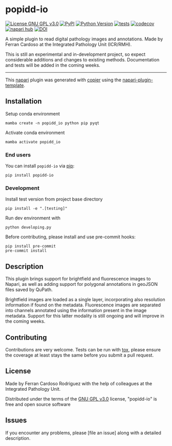 # popidd-io

[![License GNU GPL v3.0](https://img.shields.io/pypi/l/popidd-io.svg?color=green)](https://github.com/IntegratedPathologyUnit-ICR/popidd-io/raw/main/LICENSE)
[![PyPI](https://img.shields.io/pypi/v/popidd-io.svg?color=green)](https://pypi.org/project/popidd-io)
[![Python Version](https://img.shields.io/pypi/pyversions/popidd-io.svg?color=green)](https://python.org)
[![tests](https://github.com/IntegratedPathologyUnit-ICR/popidd-io/workflows/tests/badge.svg)](https://github.com/IntegratedPathologyUnit-ICR/popidd-io/actions)
[![codecov](https://codecov.io/gh/IntegratedPathologyUnit-ICR/popidd-io/branch/main/graph/badge.svg)](https://codecov.io/gh/IntegratedPathologyUnit-ICR/popidd-io)
[![napari hub](https://img.shields.io/endpoint?url=https://api.napari-hub.org/shields/popidd-io)](https://napari-hub.org/plugins/popidd-io)
[![DOI](https://zenodo.org/badge/DOI/10.5281/zenodo.14185575.svg)](https://doi.org/10.5281/zenodo.14185575)



A simple plugin to read digital pathology images and annotations.
Made by Ferran Cardoso at the Integrated Pathology Unit (ICR/RMH).

This is still an experimental and in-development project,
so expect considerable additions and changes to existing methods.
Documentation and tests will be added in the coming weeks.

----------------------------------

This [napari] plugin was generated with [copier] using the [napari-plugin-template].

<!--
Don't miss the full getting started guide to set up your new package:
https://github.com/napari/napari-plugin-template#getting-started

and review the napari docs for plugin developers:
https://napari.org/stable/plugins/index.html
-->

## Installation


Setup conda environment

    mamba create -n popidd_io python pip pyqt

Activate conda environment

    mamba activate popidd_io

### End users

You can install `popidd-io` via [pip]:

    pip install popidd-io

### Development

Install test version from project base directory

    pip install -e ".[testing]"

Run dev environment with

    python developing.py

Before contributing, please install and use pre-commit hooks:

    pip install pre-commit
    pre-commit install

## Description

This plugin brings support for brightfield and fluorescence images to Napari,
as well as adding support for polygonal annotations in geoJSON files saved by QuPath.

Brightfield images are loaded as a single layer, incorporating also resolution
information if found on the metadata.
Fluorescence images are separated into channels annotated using the information
present in the image metadata.
Support for this latter modality is still ongoing and will improve in the coming weeks.

## Contributing

Contributions are very welcome. Tests can be run with [tox], please ensure
the coverage at least stays the same before you submit a pull request.

## License

Made by Ferran Cardoso Rodriguez with the help of colleagues at the Integrated Pathology Unit.

Distributed under the terms of the [GNU GPL v3.0] license,
"popidd-io" is free and open source software

## Issues

If you encounter any problems, please [file an issue] along with a detailed description.

[napari]: https://github.com/napari/napari
[copier]: https://copier.readthedocs.io/en/stable/
[@napari]: https://github.com/napari
[MIT]: http://opensource.org/licenses/MIT
[BSD-3]: http://opensource.org/licenses/BSD-3-Clause
[GNU GPL v3.0]: http://www.gnu.org/licenses/gpl-3.0.txt
[GNU LGPL v3.0]: http://www.gnu.org/licenses/lgpl-3.0.txt
[Apache Software License 2.0]: http://www.apache.org/licenses/LICENSE-2.0
[Mozilla Public License 2.0]: https://www.mozilla.org/media/MPL/2.0/index.txt
[napari-plugin-template]: https://github.com/napari/napari-plugin-template

[napari]: https://github.com/napari/napari
[tox]: https://tox.readthedocs.io/en/latest/
[pip]: https://pypi.org/project/pip/
[PyPI]: https://pypi.org/
